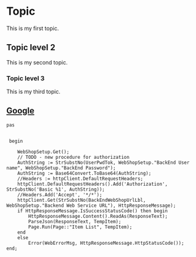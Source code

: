 # Topic
This is my first topic.
## Topic level 2
This is my second topic.
### Topic level 3
This is my third topic.

[Google](www.google.com)
---
    pas

        
     begin

        WebShopSetup.Get();
        // TODO - new procedure for authorization
        AuthString := StrSubstNo(UserPwdTok, WebShopSetup."BackEnd User name", WebShopSetup."BackEnd Password");
        AuthString := Base64Convert.ToBase64(AuthString);
        //Headers := httpClient.DefaultRequestHeaders;
        httpClient.DefaultRequestHeaders().Add('Authorization', StrSubstNo('Basic %1', AuthString));
        //Headers.Add('Accept', '*/*');
        httpClient.Get(StrSubstNo(BackEndWebShopUrlLbl, WebShopSetup."Backend Web Service URL"), HttpResponseMessage);
        if HttpResponseMessage.IsSuccessStatusCode() then begin
            HttpResponseMessage.Content().ReadAs(ResponseText);
            ParseJson(ResponseText, TempItem);
            Page.Run(Page::"Item List", TempItem);
        end
        else
            Error(WebErrorMsg, HttpResponseMessage.HttpStatusCode());
    end;
